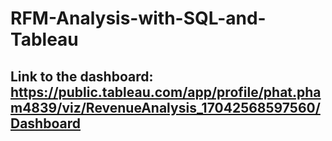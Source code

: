 # RFM-Analysis-with-SQL-and-Tableau
## Link to the dashboard: https://public.tableau.com/app/profile/phat.pham4839/viz/RevenueAnalysis_17042568597560/Dashboard
